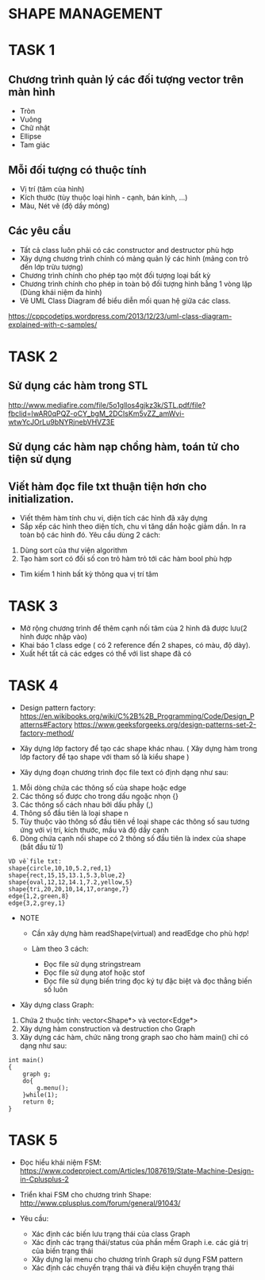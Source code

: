 SHAPE MANAGEMENT
=====


# TASK 1

## Chương trình quản lý các đối tượng vector trên màn hình

- Tròn
- Vuông
- Chữ nhật
- Ellipse
- Tam giác

## Mỗi đối tượng có thuộc tính

- Vị trí (tâm của hình)
- Kích thước (tùy thuộc loại hình - cạnh, bán kính, ...)
- Màu, Nét vẽ (độ dầy mỏng)

## Các yêu cầu

- Tất cả class luôn phải có các constructor and destructor phù hợp
- Xây dựng chương trình chính có mảng quản lý các hình (mảng con trỏ đến lớp trừu tượng)
- Chương trình chính cho phép tạo một đối tượng loại bất kỳ
- Chương trình chính cho phép in toàn bộ đối tượng hình bằng 1 vòng lặp (Dùng khái niệm đa hình)
- Vẽ UML Class Diagram để biểu diễn mối quan hệ giữa các class.

https://cppcodetips.wordpress.com/2013/12/23/uml-class-diagram-explained-with-c-samples/


# TASK 2

## Sử dụng các hàm trong STL
http://www.mediafire.com/file/5o1gllos4gjkz3k/STL.pdf/file?fbclid=IwAR0qPQZ-oCY_bgM_2DCIsKm5vZZ_amWvi-wtwYcJOrLu9bNYRjnebVHVZ3E

## Sử dụng các hàm nạp chồng hàm, toán tử cho tiện sử dụng


## Viết hàm đọc file txt thuận tiện hơn cho initialization.

- Viết thêm hàm tính chu vi, diện tích các hình đã xây dựng
- Sắp xếp các hình theo diện tích, chu vi tăng dần hoặc giảm dần. In ra toàn bộ các hình đó. Yêu cầu dùng 2 cách:

1) Dùng sort của thư viện algorithm 
2) Tạo hàm sort có đối số con trỏ hàm trỏ tới các hàm bool phù hợp

- Tìm kiếm 1 hình bất kỳ thông qua vị trí tâm

# TASK 3

- Mở rộng chương trình để thêm cạnh nối tâm của 2 hình đã được lưu(2 hình được nhập vào)
- Khai báo 1 class edge ( có 2 reference đến 2 shapes, có màu, độ dày).
- Xuất hết tất cả các edges có thể với list shape đã có

# TASK 4

- Design pattern factory: https://en.wikibooks.org/wiki/C%2B%2B_Programming/Code/Design_Patterns#Factory
https://www.geeksforgeeks.org/design-patterns-set-2-factory-method/

- Xây dựng lớp factory để tạo các shape khác nhau.
( Xây dựng hàm trong lớp factory để tạo shape với tham số là kiểu shape )

- Xây dựng đoạn chương trình đọc file text có định dạng như sau:

1) Mỗi dòng chứa các thông số của shape hoặc edge
2) Các thông số được cho trong dấu ngoặc nhọn {}
3) Các thông số cách nhau bởi dấu phẩy (,)
4) Thông số đầu tiên là loại shape n   
5) Tùy thuộc vào thông số đầu tiên về loại shape các thông số sau tương ứng với vị trí, kích thước, mầu và độ dầy cạnh
6) Dòng chứa cạnh nối shape có 2 thông số đầu tiên là index của shape (bắt đầu từ 1)


```
VD về file txt: 
shape{circle,10,10,5.2,red,1} 
shape{rect,15,15,13.1,5.3,blue,2} 
shape{oval,12,12,14.1,7.2,yellow,5} 
shape{tri,20,20,10,14,17,orange,7} 
edge{1,2,green,8} 
edge{3,2,grey,1}   
```


- NOTE

  - Cần xây dựng hàm readShape(virtual) and readEdge cho phù hợp!

  - Làm theo 3 cách:

    - Đọc file sử dụng stringstream
    - Đọc file sử dụng atof hoặc stof
    - Đọc file sử dụng biến tring đọc ký tự đặc biệt và đọc thẳng biến số luôn


- Xây dựng class Graph:

1) Chứa 2 thuộc tính: vector<Shape*> và vector<Edge*>
2) Xây dựng hàm construction và destruction cho Graph
3) Xây dựng các hàm, chức năng trong graph sao cho hàm main() chỉ có dạng như sau:

```
int main()  
{ 
	graph g; 
	do{ 
		g.menu(); 
	}while(1); 
	return 0; 
} 
```


# TASK 5

- Đọc hiểu khái niệm FSM: https://www.codeproject.com/Articles/1087619/State-Machine-Design-in-Cplusplus-2

- Triển khai FSM cho chương trình Shape: http://www.cplusplus.com/forum/general/91043/

- Yêu cầu:
  - Xác định các biến lưu trạng thái của class Graph
  - Xác định các trạng thái/status của phần mềm Graph i.e. các giá trị của biến trạng thái
  - Xây dựng lại menu cho chương trình Graph sử dụng FSM pattern
  - Xác định các chuyển trạng thái và điều kiện chuyển trạng thái 
